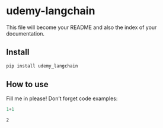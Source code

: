# udemy-langchain

<!-- WARNING: THIS FILE WAS AUTOGENERATED! DO NOT EDIT! -->

This file will become your README and also the index of your
documentation.

## Install

``` sh
pip install udemy_langchain
```

## How to use

Fill me in please! Don’t forget code examples:

``` python
1+1
```

    2
